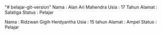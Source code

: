 "# belajar-git-version" 
Nama : Alan Ari Mahendra
Usia : 17 Tahun
Alamat : Salatiga
Status : Pelajar

Nama : Ridzwan Gigih Herdyantha
Usia : 15 tahun
Alamat : Ampel
Status : Pelajar

